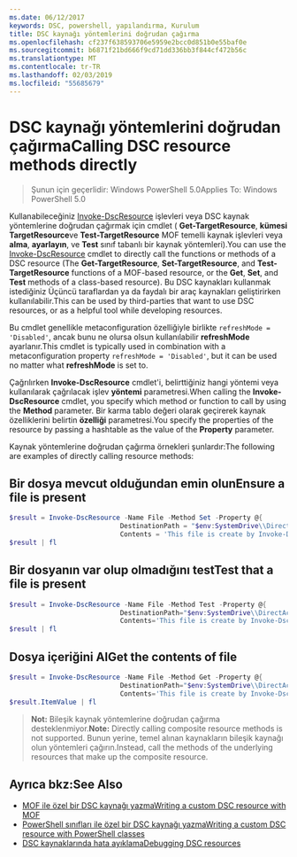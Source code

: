 ```yaml
---
ms.date: 06/12/2017
keywords: DSC, powershell, yapılandırma, Kurulum
title: DSC kaynağı yöntemlerini doğrudan çağırma
ms.openlocfilehash: cf237f638593706e5959e2bcc0d851b0e55baf0e
ms.sourcegitcommit: b6871f21bd666f9cd71dd336bb3f844cf472b56c
ms.translationtype: MT
ms.contentlocale: tr-TR
ms.lasthandoff: 02/03/2019
ms.locfileid: "55685679"
---
```

# <a name="calling-dsc-resource-methods-directly"></a><span data-ttu-id="c22cc-103">DSC kaynağı yöntemlerini doğrudan çağırma</span><span class="sxs-lookup"><span data-stu-id="c22cc-103">Calling DSC resource methods directly</span></span>

><span data-ttu-id="c22cc-104">Şunun için geçerlidir: Windows PowerShell 5.0</span><span class="sxs-lookup"><span data-stu-id="c22cc-104">Applies To: Windows PowerShell 5.0</span></span>

<span data-ttu-id="c22cc-105">Kullanabileceğiniz [Invoke-DscResource](/powershell/module/PSDesiredStateConfiguration/Invoke-DscResource) işlevleri veya DSC kaynak yöntemlerine doğrudan çağırmak için cmdlet ( **Get-TargetResource**, **kümesi TargetResource**ve  **Test-TargetResource** MOF temelli kaynak işlevleri veya **alma**, **ayarlayın**, ve **Test** sınıf tabanlı bir kaynak yöntemleri).</span><span class="sxs-lookup"><span data-stu-id="c22cc-105">You can use the [Invoke-DscResource](/powershell/module/PSDesiredStateConfiguration/Invoke-DscResource) cmdlet to directly call the functions or methods of a DSC resource (The **Get-TargetResource**, **Set-TargetResource**, and **Test-TargetResource** functions of a MOF-based resource, or the **Get**, **Set**, and **Test** methods of a class-based resource).</span></span>
<span data-ttu-id="c22cc-106">Bu DSC kaynakları kullanmak istediğiniz Üçüncü taraflardan ya da faydalı bir araç kaynakları geliştirirken kullanılabilir.</span><span class="sxs-lookup"><span data-stu-id="c22cc-106">This can be used by third-parties that want to use DSC resources, or as a helpful tool while developing resources.</span></span>

<span data-ttu-id="c22cc-107">Bu cmdlet genellikle metaconfiguration özelliğiyle birlikte `refreshMode = 'Disabled'`, ancak bunu ne olursa olsun kullanılabilir **refreshMode** ayarlanır.</span><span class="sxs-lookup"><span data-stu-id="c22cc-107">This cmdlet is typically used in combination with a metaconfiguration property `refreshMode = 'Disabled'`, but it can be used no matter what **refreshMode** is set to.</span></span>

<span data-ttu-id="c22cc-108">Çağrılırken **Invoke-DscResource** cmdlet'i, belirttiğiniz hangi yöntemi veya kullanılarak çağrılacak işlev **yöntemi** parametresi.</span><span class="sxs-lookup"><span data-stu-id="c22cc-108">When calling the **Invoke-DscResource** cmdlet, you specify which method or function to call by using the **Method** parameter.</span></span> <span data-ttu-id="c22cc-109">Bir karma tablo değeri olarak geçirerek kaynak özelliklerini belirtin **özelliği** parametresi.</span><span class="sxs-lookup"><span data-stu-id="c22cc-109">You specify the properties of the resource by passing a hashtable as the value of the **Property** parameter.</span></span>

<span data-ttu-id="c22cc-110">Kaynak yöntemlerine doğrudan çağırma örnekleri şunlardır:</span><span class="sxs-lookup"><span data-stu-id="c22cc-110">The following are examples of directly calling resource methods:</span></span>

## <a name="ensure-a-file-is-present"></a><span data-ttu-id="c22cc-111">Bir dosya mevcut olduğundan emin olun</span><span class="sxs-lookup"><span data-stu-id="c22cc-111">Ensure a file is present</span></span>

```powershell
$result = Invoke-DscResource -Name File -Method Set -Property @{
                            DestinationPath = "$env:SystemDrive\\DirectAccess.txt";
                            Contents = 'This file is create by Invoke-DscResource'} -Verbose
$result | fl
```

## <a name="test-that-a-file-is-present"></a><span data-ttu-id="c22cc-112">Bir dosyanın var olup olmadığını test</span><span class="sxs-lookup"><span data-stu-id="c22cc-112">Test that a file is present</span></span>

```powershell
$result = Invoke-DscResource -Name File -Method Test -Property @{
                            DestinationPath="$env:SystemDrive\\DirectAccess.txt";
                            Contents='This file is create by Invoke-DscResource'} -Verbose
$result | fl
```

## <a name="get-the-contents-of-file"></a><span data-ttu-id="c22cc-113">Dosya içeriğini Al</span><span class="sxs-lookup"><span data-stu-id="c22cc-113">Get the contents of file</span></span>

```powershell
$result = Invoke-DscResource -Name File -Method Get -Property @{
                            DestinationPath="$env:SystemDrive\\DirectAccess.txt";
                            Contents='This file is create by Invoke-DscResource'} -Verbose
$result.ItemValue | fl
```

><span data-ttu-id="c22cc-114">**Not:** Bileşik kaynak yöntemlerine doğrudan çağırma desteklenmiyor.</span><span class="sxs-lookup"><span data-stu-id="c22cc-114">**Note:** Directly calling composite resource methods is not supported.</span></span> <span data-ttu-id="c22cc-115">Bunun yerine, temel alınan kaynakların bileşik kaynağı olun yöntemleri çağırın.</span><span class="sxs-lookup"><span data-stu-id="c22cc-115">Instead, call the methods of the underlying resources that make up the composite resource.</span></span>

## <a name="see-also"></a><span data-ttu-id="c22cc-116">Ayrıca bkz:</span><span class="sxs-lookup"><span data-stu-id="c22cc-116">See Also</span></span>
- [<span data-ttu-id="c22cc-117">MOF ile özel bir DSC kaynağı yazma</span><span class="sxs-lookup"><span data-stu-id="c22cc-117">Writing a custom DSC resource with MOF</span></span>](../resources/authoringResourceMOF.md)
- [<span data-ttu-id="c22cc-118">PowerShell sınıfları ile özel bir DSC kaynağı yazma</span><span class="sxs-lookup"><span data-stu-id="c22cc-118">Writing a custom DSC resource with PowerShell classes</span></span>](../resources/authoringResourceClass.md)
- [<span data-ttu-id="c22cc-119">DSC kaynaklarında hata ayıklama</span><span class="sxs-lookup"><span data-stu-id="c22cc-119">Debugging DSC resources</span></span>](../troubleshooting/debugResource.md)